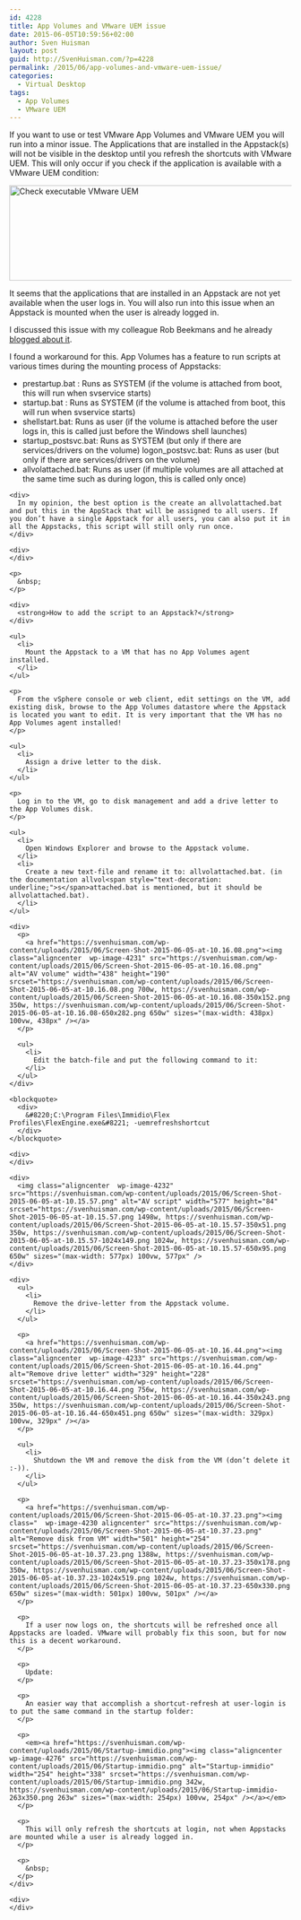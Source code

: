 ```yaml
---
id: 4228
title: App Volumes and VMware UEM issue
date: 2015-06-05T10:59:56+02:00
author: Sven Huisman
layout: post
guid: http://SvenHuisman.com/?p=4228
permalink: /2015/06/app-volumes-and-vmware-uem-issue/
categories:
  - Virtual Desktop
tags:
  - App Volumes
  - VMware UEM
---
```

If you want to use or test VMware App Volumes and VMware UEM you will run into a minor issue. The Applications that are installed in the Appstack(s) will not be visible in the desktop until you refresh the shortcuts with VMware UEM. This will only occur if you check if the application is available with a VMware UEM condition:

<img class="aligncenter  wp-image-4229" src="https://svenhuisman.com/wp-content/uploads/2015/06/Screen-Shot-2015-06-05-at-10.41.02.png" alt="Check executable VMware UEM" width="557" height="170" srcset="https://svenhuisman.com/wp-content/uploads/2015/06/Screen-Shot-2015-06-05-at-10.41.02.png 950w, https://svenhuisman.com/wp-content/uploads/2015/06/Screen-Shot-2015-06-05-at-10.41.02-350x107.png 350w, https://svenhuisman.com/wp-content/uploads/2015/06/Screen-Shot-2015-06-05-at-10.41.02-650x198.png 650w" sizes="(max-width: 557px) 100vw, 557px" /> 

It seems that the applications that are installed in an Appstack are not yet available when the user logs in. You will also run into this issue when an Appstack is mounted when the user is already logged in.

I discussed this issue with my colleague Rob Beekmans and he already <a title="Rob Beekmans - App Volumes" href="http://vthoughtsofit.blogspot.nl/2015/06/vmware-app-volumes-and-uem-battling.html" target="_blank">blogged about it</a>.

<div>
  I found a workaround for this. App Volumes has a feature to run scripts at various times during the mounting process of Appstacks:
</div>

<div>
  <div title="Page 41">
    <ul class="Apple-dash-list">
      <li>
        prestartup.bat : Runs as SYSTEM (if the volume is attached from boot, this will run when svservice starts)
      </li>
      <li>
        startup.bat : Runs as SYSTEM (if the volume is attached from boot, this will run when svservice starts)
      </li>
      <li>
        shellstart.bat: Runs as user (if the volume is attached before the user logs in, this is called just before the Windows shell launches)
      </li>
      <li>
        startup_postsvc.bat: Runs as SYSTEM (but only if there are services/drivers on the volume) logon_postsvc.bat: Runs as user (but only if there are services/drivers on the volume)
      </li>
      <li>
        allvolattached.bat: Runs as user (if multiple volumes are all attached at the same time such as during logon, this is called only once)
      </li>
    </ul>
    
    <div>
      In my opinion, the best option is the create an allvolattached.bat and put this in the AppStack that will be assigned to all users. If you don’t have a single Appstack for all users, you can also put it in all the Appstacks, this script will still only run once.
    </div>
    
    <div>
    </div>
    
    <p>
      &nbsp;
    </p>
    
    <div>
      <strong>How to add the script to an Appstack?</strong>
    </div>
    
    <ul>
      <li>
        Mount the Appstack to a VM that has no App Volumes agent installed.
      </li>
    </ul>
    
    <p>
      From the vSphere console or web client, edit settings on the VM, add existing disk, browse to the App Volumes datastore where the Appstack is located you want to edit. It is very important that the VM has no App Volumes agent installed!
    </p>
    
    <ul>
      <li>
        Assign a drive letter to the disk.
      </li>
    </ul>
    
    <p>
      Log in to the VM, go to disk management and add a drive letter to the App Volumes disk.
    </p>
    
    <ul>
      <li>
        Open Windows Explorer and browse to the Appstack volume.
      </li>
      <li>
        Create a new text-file and rename it to: allvolattached.bat. (in the documentation allvol<span style="text-decoration: underline;">s</span>attached.bat is mentioned, but it should be allvolattached.bat).
      </li>
    </ul>
    
    <div>
      <p>
        <a href="https://svenhuisman.com/wp-content/uploads/2015/06/Screen-Shot-2015-06-05-at-10.16.08.png"><img class="aligncenter  wp-image-4231" src="https://svenhuisman.com/wp-content/uploads/2015/06/Screen-Shot-2015-06-05-at-10.16.08.png" alt="AV volume" width="438" height="190" srcset="https://svenhuisman.com/wp-content/uploads/2015/06/Screen-Shot-2015-06-05-at-10.16.08.png 700w, https://svenhuisman.com/wp-content/uploads/2015/06/Screen-Shot-2015-06-05-at-10.16.08-350x152.png 350w, https://svenhuisman.com/wp-content/uploads/2015/06/Screen-Shot-2015-06-05-at-10.16.08-650x282.png 650w" sizes="(max-width: 438px) 100vw, 438px" /></a>
      </p>
      
      <ul>
        <li>
          Edit the batch-file and put the following command to it:
        </li>
      </ul>
    </div>
    
    <blockquote>
      <div>
        &#8220;C:\Program Files\Immidio\Flex Profiles\FlexEngine.exe&#8221; -uemrefreshshortcut
      </div>
    </blockquote>
    
    <div>
    </div>
    
    <div>
      <img class="aligncenter  wp-image-4232" src="https://svenhuisman.com/wp-content/uploads/2015/06/Screen-Shot-2015-06-05-at-10.15.57.png" alt="AV script" width="577" height="84" srcset="https://svenhuisman.com/wp-content/uploads/2015/06/Screen-Shot-2015-06-05-at-10.15.57.png 1498w, https://svenhuisman.com/wp-content/uploads/2015/06/Screen-Shot-2015-06-05-at-10.15.57-350x51.png 350w, https://svenhuisman.com/wp-content/uploads/2015/06/Screen-Shot-2015-06-05-at-10.15.57-1024x149.png 1024w, https://svenhuisman.com/wp-content/uploads/2015/06/Screen-Shot-2015-06-05-at-10.15.57-650x95.png 650w" sizes="(max-width: 577px) 100vw, 577px" />
    </div>
    
    <div>
      <ul>
        <li>
          Remove the drive-letter from the Appstack volume.
        </li>
      </ul>
      
      <p>
        <a href="https://svenhuisman.com/wp-content/uploads/2015/06/Screen-Shot-2015-06-05-at-10.16.44.png"><img class="aligncenter  wp-image-4233" src="https://svenhuisman.com/wp-content/uploads/2015/06/Screen-Shot-2015-06-05-at-10.16.44.png" alt="Remove drive letter" width="329" height="228" srcset="https://svenhuisman.com/wp-content/uploads/2015/06/Screen-Shot-2015-06-05-at-10.16.44.png 756w, https://svenhuisman.com/wp-content/uploads/2015/06/Screen-Shot-2015-06-05-at-10.16.44-350x243.png 350w, https://svenhuisman.com/wp-content/uploads/2015/06/Screen-Shot-2015-06-05-at-10.16.44-650x451.png 650w" sizes="(max-width: 329px) 100vw, 329px" /></a>
      </p>
      
      <ul>
        <li>
          Shutdown the VM and remove the disk from the VM (don’t delete it :-)).
        </li>
      </ul>
      
      <p>
        <a href="https://svenhuisman.com/wp-content/uploads/2015/06/Screen-Shot-2015-06-05-at-10.37.23.png"><img class="  wp-image-4230 aligncenter" src="https://svenhuisman.com/wp-content/uploads/2015/06/Screen-Shot-2015-06-05-at-10.37.23.png" alt="Remove disk from VM" width="501" height="254" srcset="https://svenhuisman.com/wp-content/uploads/2015/06/Screen-Shot-2015-06-05-at-10.37.23.png 1388w, https://svenhuisman.com/wp-content/uploads/2015/06/Screen-Shot-2015-06-05-at-10.37.23-350x178.png 350w, https://svenhuisman.com/wp-content/uploads/2015/06/Screen-Shot-2015-06-05-at-10.37.23-1024x519.png 1024w, https://svenhuisman.com/wp-content/uploads/2015/06/Screen-Shot-2015-06-05-at-10.37.23-650x330.png 650w" sizes="(max-width: 501px) 100vw, 501px" /></a>
      </p>
      
      <p>
        If a user now logs on, the shortcuts will be refreshed once all Appstacks are loaded. VMware will probably fix this soon, but for now this is a decent workaround.
      </p>
      
      <p>
        Update:
      </p>
      
      <p>
        An easier way that accomplish a shortcut-refresh at user-login is to put the same command in the startup folder:
      </p>
      
      <p>
        <em><a href="https://svenhuisman.com/wp-content/uploads/2015/06/Startup-immidio.png"><img class="aligncenter  wp-image-4276" src="https://svenhuisman.com/wp-content/uploads/2015/06/Startup-immidio.png" alt="Startup-immidio" width="254" height="338" srcset="https://svenhuisman.com/wp-content/uploads/2015/06/Startup-immidio.png 342w, https://svenhuisman.com/wp-content/uploads/2015/06/Startup-immidio-263x350.png 263w" sizes="(max-width: 254px) 100vw, 254px" /></a></em>
      </p>
      
      <p>
        This will only refresh the shortcuts at login, not when Appstacks are mounted while a user is already logged in.
      </p>
      
      <p>
        &nbsp;
      </p>
    </div>
    
    <div>
    </div>
  </div>
</div>